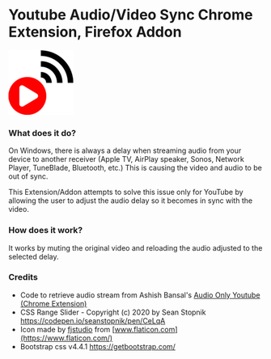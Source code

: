 # Youtube Audio/Video Sync Chrome Extension, Firefox Addon
![](img/icon128.png)
### What does it do?
   On Windows, there is always a delay when streaming audio from your device to another receiver (Apple TV, AirPlay speaker, Sonos, Network Player, TuneBlade, Bluetooth, etc.) This is causing the video and audio to be out of sync.
  
  This Extension/Addon attempts to solve this issue only for YouTube by allowing the user to adjust the audio delay so it becomes in sync with the video.

### How does it work?
   It works by muting the original video and reloading the audio adjusted to the selected delay.
   
### Credits
  - Code to retrieve audio stream from Ashish Bansal's 
[Audio Only Youtube (Chrome Extension)](https://github.com/Ashish-Bansal/audio-only-youtube)
  - CSS Range Slider - Copyright (c) 2020 by Sean Stopnik https://codepen.io/seanstopnik/pen/CeLqA
  - Icon made by [fjstudio](https://www.flaticon.com/authors/fjstudio) from [www.flaticon.com](https://www.flaticon.com/)
  - Bootstrap css v4.4.1 https://getbootstrap.com/

